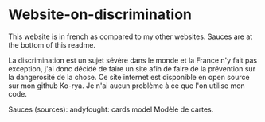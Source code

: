 # Website-on-discrimination
This website is in french as compared to my other websites.
Sauces are at the bottom of this readme.

La discrimination est un sujet sévère dans le monde et la France n'y fait pas exception, j'ai donc décidé de faire un site afin de faire de la prévention sur la dangerosité de la chose. Ce site internet est disponible en open source sur mon github Ko-rya. Je n'ai aucun problème à ce que l'on utilise mon code.

Sauces (sources):
andyfought: cards model
Modèle de cartes.
